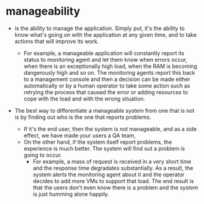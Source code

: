 # manageability 

- is the ability to manage the application. Simply put, it's the ability to know what's going on with the application at any given time, and to take actions that will improve its work.

  - For example, a manageable application will constantly report its status to monitoring agent and let them know when errors occur, when there is an exceptionally high load, when the RAM is becoming dangerously high and so on. The monitoring agents report this back to a management console and then a decision can be made either automatically or by a human operator to take some action such as retrying the process that caused the error or adding resources to cope with the load and with the wrong situation.

- The best way to differentiate a manageable system from one that is not is by finding out who is the one that reports problems.
  - If it's the end user, then the system is not manageable, and as a side effect, we have made your users a QA team,
  - On the other hand, if the system itself report problems, the experience is much better. The system will find out a problem is going to occur.
    - For example, a mass of request is received in a very short time and the response time degradates substantially. As a result, the system alerts the monitoring agent about it and the operator decides to add more VMs to support that load. The end result is that the users don't even know there is a problem and the system is just humming alone happily.